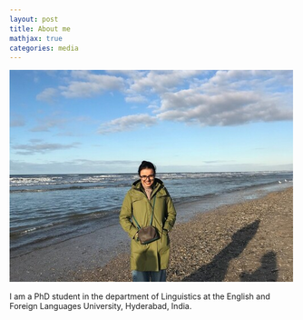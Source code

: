 ```yaml
---
layout: post
title: About me
mathjax: true
categories: media
---
```


![Netherlands](website_profile.jpg)

I am a PhD student in the department of Linguistics at the English and Foreign Languages University, Hyderabad, India. 

